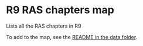 # R9 RAS chapters map

Lists all the RAS chapters in R9

To add to the map, see the [README in the data folder](data/README.md).
